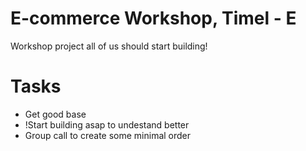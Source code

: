 # E-commerce Workshop, Timel - E
Workshop project all of us should start building!
# Tasks
- Get good base
- !Start building asap to undestand better
- Group call to create some minimal order
